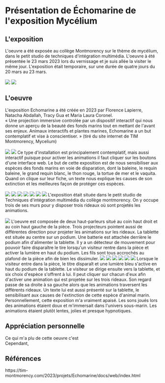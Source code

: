 <h1>Présentation de Échomarine de l'exposition Mycélium</h1>
<h2>L'exposition</h2>
L'oeuvre a été exposée au collège Montmorency sur le thème de mycélium, dans le petit studio de techniques d'intégration multimédia. L'oeuvre à été présentée le 23 mars
2023 lors du vernissage et je suis allée la visiter le même jour. L'exposition était temporaire, sur une durée de quatre jours du 20 mars au 23 mars.
<br /><br />
<img src="medias/echomarine_affiche_expo.png">
<img src="medias/echomarine_moi.png">

<h2>L'oeuvre</h2>
L'exposition Echomarine a été créée en 2023 par Florence Lapierre, Natacha Abdallah, Tracy Gua et Maria Laura Coronel.
<br /> « Une projection immersive controlée par un dispositif interactif qui nous donne un aperçu de la beauté des fonds marins tout en mettant de l'avant ses enjeux. Animaux interactifs et plantes marines, Echomarine a un but contemplatif et vise à conscientiser. » (tiré du site internet de TIM Montmorency, Mycelium)
<br /><br />
<img src="medias/echomarine_cartel.png">
<img src="medias/echomarine_debut.png">
Ce type d'installation est principalement contemplatif, mais aussi interactif puisque pour activer les animations il faut cliquer sur les boutons d'une interface web. Le but de cette exposition est de nous sensibiliser aux espèces des fonds marins en voie de disparation, dont la baleine, le requin baleine, le grand requin blanc, le thon rouge, la tortue de mer et le vaquita. Quand on clique sur leur fiche, un texte nous explique les causes de son extinction et les meilleures façon de protéger ces espèces.
<br /><br />
<img src="medias/echomarine_tablette_tout.png">
<img src="medias/echomarine_tablette_baleine.png">
<img src="medias/echomarine_tablette_requin_baleine.png">
<img src="medias/echomarine_tablette_requin_blanc.png">
<img src="medias/echomarine_tablette_thon.png">
<img src="medias/echomarine_tablette_tortue.png">
<img src="medias/echomarine_tablette_vaquita.png">
L'exposition était située dans le petit studio de Techniques d'intégration multimédia du collège montmorency. On y occupe trois de ses murs pour y disposer trois rideaux où sont projetés les animations.
<br /><br />
<img src="medias/echomarine_schema.png">
L'oeuvre est composée de deux haut-parleurs situé au coin haut droit et au coin haut gauche de la pièce. Trois projecteurs pointent aussi de différentes direction pour projeter les animations sur les rideaux. La tablette est située au centre sur un podium. Une batterie est attachée derrière le podium afin d'alimenter la tablette. Il y a un détecteur de mouvement pour pouvoir faire disparaître le tire lorsqu'un visiteur rentre dans la pièce et activer la lumière en haut du podium. Les fils sont tous accrochés au plafond de la pièce afin de bien les dissimuler.
<img src="medias/echomarine_haut_parleur_droit.jpg">
<img src="medias/echomarine_projecteur_1.jpg">
<img src="medias/echomarine_tablette_support.png">
<img src="medias/echomarine_batterie_tablette.png">
<img src="medias/echomarine_detecteur_mouvement.png">
<img src="medias/echomarine_lumiere_plafond.png">
Lorsque le visiteur entre dans la pièce, le titre disparaît et une lumière bleu s'active en haut du podium de la tablette. Le visiteur se dirige ensuite vers la tablette, et six choix d'espèce s'offrent à lui. Il peut cliquer sur chacun d'eux afin d'activer une animation qui est projetée sur les trois rideaux. Son regard passe de sa droite à sa gauche alors que les animations traversent les différents rideaux. Un texte lui est aussi présenté sur la tablette, le sensibilisant aux causes de l'extinction de cette espèce d'animal marin. Personnellement, cette exposition m'a vraiment apaisé. Les sons joués lors des animations étaient doux et m'immersait dans l'univers sous-marin. Les animations étaient plutôt lentes, jolies et presque hypnotiques.
<h2>Appréciation personnelle</h2>
Ce qui m'a plu de cette oeuvre c'est 
<br>Cependant, 

<h2>Références</h2>
https://tim-montmorency.com/2023/projets/Echomarine/docs/web/index.html
